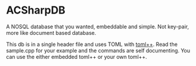 # ACSharpDB

A NOSQL database that you wanted, embeddable and simple. Not key-pair, more like document based database.

This db is in a single header file and uses TOML with [toml++](https://github.com/marzer/tomlplusplus). 
Read the sample.cpp for your example and the commands are self documenting. 
You can use the either embedded toml++ or your own toml++.